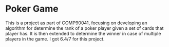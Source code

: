 # Poker Game
This is a project as part of COMP90041, focusing on developing an algorithm for determine the rank of a poker player given a set of cards that player has. It is then extended to determine the winner in case of multiple players in the game. I got 6.4/7 for this project.
